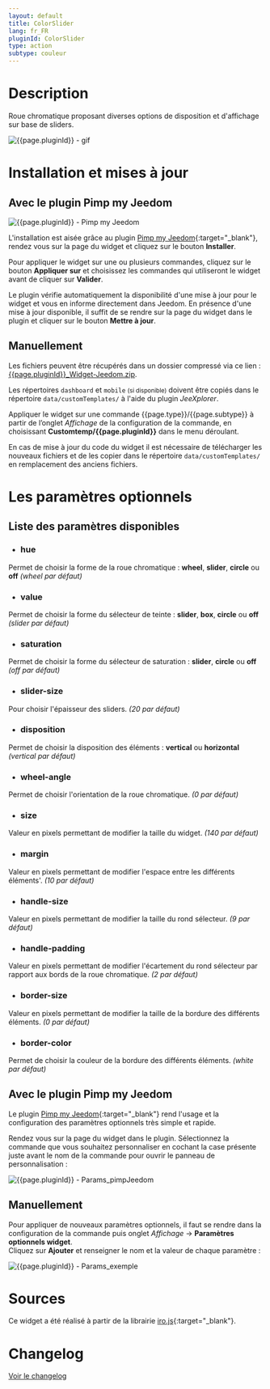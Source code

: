```yaml
---
layout: default
title: ColorSlider
lang: fr_FR
pluginId: ColorSlider
type: action
subtype: couleur
---
```


# Description

Roue chromatique proposant diverses options de disposition et d'affichage sur base de sliders.

![{{page.pluginId}} - gif]({{site.baseurl}}/{{page.pluginId}}/img/{{page.pluginId}}.gif "{{page.pluginId}} - gif")

# Installation et mises à jour

## Avec le plugin Pimp my Jeedom

![{{page.pluginId}} - Pimp my Jeedom]({{site.baseurl}}/{{page.pluginId}}/img/{{page.pluginId}}_pimpJeedom.png "{{page.pluginId}} - Pimp my Jeedom")

L'installation est aisée grâce au plugin [Pimp my Jeedom]({{site.market}}/index.php?v=d&plugin_id=4005){:target="\_blank"}, rendez vous sur la page du widget et cliquez sur le bouton **Installer**.

Pour appliquer le widget sur une ou plusieurs commandes, cliquez sur le bouton **Appliquer sur** et choisissez les commandes qui utiliseront le widget avant de cliquer sur **Valider**.

Le plugin vérifie automatiquement la disponibilité d'une mise à jour pour le widget et vous en informe directement dans Jeedom. En présence d'une mise à jour disponible, il suffit de se rendre sur la page du widget dans le plugin et cliquer sur le bouton **Mettre à jour**.

## Manuellement

Les fichiers peuvent être récupérés dans un dossier compressé via ce lien : [{{page.pluginId}}_Widget-Jeedom.zip](https://github.com/Salvialf/JEEDOM-Widget-{{page.pluginId}}/raw/master/{{page.pluginId}}_WidgetJeedom.zip).

Les répertoires `dashboard` et `mobile` <small>(si disponible)</small> doivent être copiés dans le répertoire `data/customTemplates/` à l'aide du plugin *JeeXplorer*.

Appliquer le widget sur une commande {{page.type}}/{{page.subtype}} à partir de l’onglet *Affichage* de la configuration de la commande, en choisissant **Customtemp/{{page.pluginId}}** dans le menu déroulant.

En cas de mise à jour du code du widget il est nécessaire de télécharger les nouveaux fichiers et de les copier dans le répertoire `data/customTemplates/` en remplacement des anciens fichiers.

# Les paramètres optionnels

## Liste des paramètres disponibles

* ### hue
Permet de choisir la forme de la roue chromatique : **wheel**, **slider**, **circle** ou **off** *(wheel par défaut)*

* ### value
Permet de choisir la forme du sélecteur de teinte : **slider**, **box**, **circle** ou **off** *(slider par défaut)*

* ### saturation
Permet de choisir la forme du sélecteur de saturation : **slider**, **circle** ou **off** *(off par défaut)*

* ### slider-size
Pour choisir l'épaisseur des sliders. *(20 par défaut)*

* ### disposition
Permet de choisir la disposition des éléments : **vertical** ou **horizontal** *(vertical par défaut)*

* ### wheel-angle
Permet de choisir l'orientation de la roue chromatique. *(0 par défaut)*

* ### size
Valeur en pixels permettant de modifier la taille du widget. *(140 par défaut)*

* ### margin
Valeur en pixels permettant de modifier l'espace entre les différents éléments'. *(10 par défaut)*

* ### handle-size
Valeur en pixels permettant de modifier la taille du rond sélecteur. *(9 par défaut)*

* ### handle-padding
Valeur en pixels permettant de modifier l'écartement du rond sélecteur par rapport aux bords de la roue chromatique. *(2 par défaut)*

* ### border-size
Valeur en pixels permettant de modifier la taille de la bordure des différents éléments. *(0 par défaut)*

* ### border-color
Permet de choisir la couleur de la bordure des différents éléments. *(white par défaut)*

## Avec le plugin Pimp my Jeedom

Le plugin [Pimp my Jeedom]({{site.market}}/index.php?v=d&plugin_id=4005){:target="\_blank"} rend l'usage et la configuration des paramètres optionnels très simple et rapide.

Rendez vous sur la page du widget dans le plugin. Sélectionnez la commande que vous souhaitez personnaliser en cochant la case présente juste avant le nom de la commande pour ouvrir le panneau de personnalisation :

![{{page.pluginId}} - Params_pimpJeedom]({{site.baseurl}}/{{page.pluginId}}/img/{{page.pluginId}}_Params_pimpJeedom.png "{{page.pluginId}} - Params_pimpJeedom")

## Manuellement

Pour appliquer de nouveaux paramètres optionnels, il faut se rendre dans la configuration de la commande puis onglet *Affichage* -> **Paramètres optionnels widget**.    
Cliquez sur **Ajouter** et renseigner le nom et la valeur de chaque paramètre :

![{{page.pluginId}} - Params_exemple]({{site.baseurl}}/{{page.pluginId}}/img/{{page.pluginId}}_Params_Example.png "{{page.pluginId}} - Params_exemple")

# Sources

Ce widget a été réalisé à partir de la librairie [iro.js](https://iro.js.org){:target="\_blank"}.

# Changelog

[Voir le changelog]({{site.baseurl}}/{{page.pluginId}}/{{page.lang}}/changelog)
